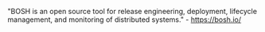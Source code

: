 "BOSH is an open source tool for release engineering, deployment, lifecycle management, and monitoring of distributed systems." - <https://bosh.io/>
